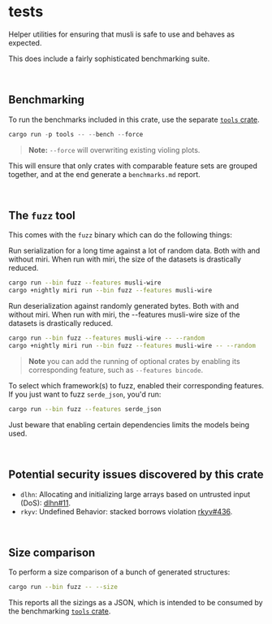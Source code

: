 # tests

Helper utilities for ensuring that musli is safe to use and behaves as expected.

This does include a fairly sophisticated benchmarking suite.

<br>

## Benchmarking

To run the benchmarks included in this crate, use the separate [`tools`
crate].

```rust
cargo run -p tools -- --bench --force
```

> **Note:** `--force` will overwriting existing violing plots.

This will ensure that only crates with comparable feature sets are grouped
together, and at the end generate a `benchmarks.md` report.

<br>

## The `fuzz` tool

This comes with the `fuzz` binary which can do the following things:

Run serialization for a long time against a lot of random data. Both with
and without miri. When run with miri, the size of the datasets is
drastically reduced.

```sh
cargo run --bin fuzz --features musli-wire
cargo +nightly miri run --bin fuzz --features musli-wire
```

Run deserialization against randomly generated bytes. Both with and without
miri. When run with miri, the --features musli-wire size of the datasets is drastically reduced.

```sh
cargo run --bin fuzz --features musli-wire -- --random
cargo +nightly miri run --bin fuzz --features musli-wire -- --random
```

> **Note** you can add the running of optional crates by enabling its
> corresponding feature, such as `--features bincode`.

To select which framework(s) to fuzz, enabled their corresponding features. If
you just want to fuzz `serde_json`, you'd run:

```sh
cargo run --bin fuzz --features serde_json
```

Just beware that enabling certain dependencies limits the models being used.

<br>

## Potential security issues discovered by this crate

* `dlhn`: Allocating and initializing large arrays based on untrusted input
  (DoS): [dlhn#11](https://github.com/otake84/dlhn/issues/11).
* `rkyv`: Undefined Behavior: stacked borrows violation
  [rkyv#436](https://github.com/rkyv/rkyv/issues/436).

<br>

## Size comparison

To perform a size comparison of a bunch of generated structures:

```sh
cargo run --bin fuzz -- --size
```

This reports all the sizings as a JSON, which is intended to be consumed by the benchmarking [`tools` crate].

[`tools` crate]: ../tools
